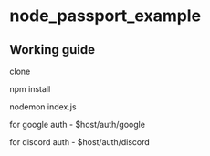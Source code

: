 # node_passport_example

## Working guide
  clone
  
  npm install
  
  nodemon index.js
  
  for google auth - $host/auth/google
  
  for discord auth - $host/auth/discord

